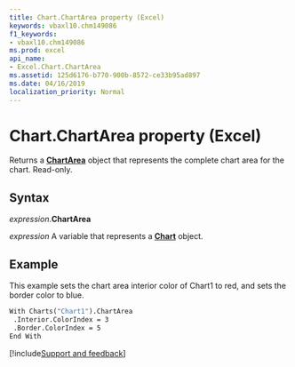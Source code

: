 ```yaml
---
title: Chart.ChartArea property (Excel)
keywords: vbaxl10.chm149086
f1_keywords:
- vbaxl10.chm149086
ms.prod: excel
api_name:
- Excel.Chart.ChartArea
ms.assetid: 125d6176-b770-900b-8572-ce33b95ad897
ms.date: 04/16/2019
localization_priority: Normal
---
```



# Chart.ChartArea property (Excel)

Returns a **[ChartArea](Excel.ChartArea(object).md)** object that represents the complete chart area for the chart. Read-only.


## Syntax

_expression_.**ChartArea**

_expression_ A variable that represents a **[Chart](Excel.Chart(object).md)** object.


## Example

This example sets the chart area interior color of Chart1 to red, and sets the border color to blue.

```vb
With Charts("Chart1").ChartArea 
 .Interior.ColorIndex = 3 
 .Border.ColorIndex = 5 
End With
```




[!include[Support and feedback](~/includes/feedback-boilerplate.md)]